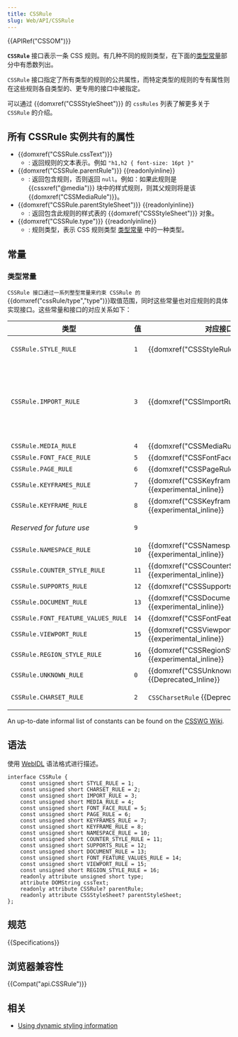 ```yaml
---
title: CSSRule
slug: Web/API/CSSRule
---
```


{{APIRef("CSSOM")}}

**`CSSRule`** 接口表示一条 CSS 规则。有几种不同的规则类型，在下面的[类型常量](#类型常量)部分中有悉数列出。

`CSSRule` 接口指定了所有类型的规则的公共属性，而特定类型的规则的专有属性则在这些规则各自类型的、更专用的接口中被指定。

可以通过 {{domxref("CSSStyleSheet")}} 的 `cssRules` 列表了解更多关于 `CSSRule` 的介绍。

## 所有 CSSRule 实例共有的属性

- {{domxref("CSSRule.cssText")}}
  - : 返回规则的文本表示。例如 `"h1,h2 { font-size: 16pt }"`
- {{domxref("CSSRule.parentRule")}} {{readonlyinline}}
  - : 返回包含规则，否则返回 `null`。例如：如果此规则是 {{cssxref("@media")}} 块中的样式规则，则其父规则将是该 {{domxref("CSSMediaRule")}}。
- {{domxref("CSSRule.parentStyleSheet")}} {{readonlyinline}}
  - : 返回包含此规则的样式表的 {{domxref("CSSStyleSheet")}} 对象。
- {{domxref("CSSRule.type")}} {{readonlyinline}}
  - : 规则类型，表示 CSS 规则类型 [类型常量](#类型常量) 中的一种类型。

## 常量

### 类型常量

`CSSRule 接口通过一系列整型常量来约束 CSSRule 的`{{domxref("cssRule/type","type")}}取值范围，同时这些常量也对应规则的具体实现接口。这些常量和接口的对应关系如下：

| 类型                               | 值   | 对应接口                                                                      | 备注与示例                                                                                                                                                                                                                                                  |
| ---------------------------------- | ---- | ----------------------------------------------------------------------------- | ----------------------------------------------------------------------------------------------------------------------------------------------------------------------------------------------------------------------------------------------------------- |
| `CSSRule.STYLE_RULE`               | `1`  | {{domxref("CSSStyleRule")}}                                          | 最常见的一种规则。 `selector { prop1: val1; prop2: val2; }`                                                                                                                                                                                                 |
| `CSSRule.IMPORT_RULE`              | `3`  | {{domxref("CSSImportRule")}}                                          | 一条 {{cssxref("@import")}} 规则。(Until the documentation is completed, see the interface definition in the Mozilla source code: [nsIDOMCSSImportRule](http://mxr.mozilla.org/mozilla-central/source/dom/interfaces/css/nsIDOMCSSImportRule.idl#9).) |
| `CSSRule.MEDIA_RULE`               | `4`  | {{domxref("CSSMediaRule")}}                                          |                                                                                                                                                                                                                                                             |
| `CSSRule.FONT_FACE_RULE`           | `5`  | {{domxref("CSSFontFaceRule")}}                                      |                                                                                                                                                                                                                                                             |
| `CSSRule.PAGE_RULE`                | `6`  | {{domxref("CSSPageRule")}}                                          |                                                                                                                                                                                                                                                             |
| `CSSRule.KEYFRAMES_RULE`           | `7`  | {{domxref("CSSKeyframesRule")}} {{experimental_inline}}     |                                                                                                                                                                                                                                                             |
| `CSSRule.KEYFRAME_RULE`            | `8`  | {{domxref("CSSKeyframeRule")}} {{experimental_inline}}     |                                                                                                                                                                                                                                                             |
| _Reserved for future use_          | `9`  |                                                                               | 应当会在将来被用于定义颜色配置                                                                                                                                                                                                                              |
| `CSSRule.NAMESPACE_RULE`           | `10` | {{domxref("CSSNamespaceRule")}} {{experimental_inline}}     |                                                                                                                                                                                                                                                             |
| `CSSRule.COUNTER_STYLE_RULE`       | `11` | {{domxref("CSSCounterStyleRule")}} {{experimental_inline}} |                                                                                                                                                                                                                                                             |
| `CSSRule.SUPPORTS_RULE`            | `12` | {{domxref("CSSSupportsRule")}}                                      |                                                                                                                                                                                                                                                             |
| `CSSRule.DOCUMENT_RULE`            | `13` | {{domxref("CSSDocumentRule")}} {{experimental_inline}}     |                                                                                                                                                                                                                                                             |
| `CSSRule.FONT_FEATURE_VALUES_RULE` | `14` | {{domxref("CSSFontFeatureValuesRule")}}                          |                                                                                                                                                                                                                                                             |
| `CSSRule.VIEWPORT_RULE`            | `15` | {{domxref("CSSViewportRule")}} {{experimental_inline}}     |                                                                                                                                                                                                                                                             |
| `CSSRule.REGION_STYLE_RULE`        | `16` | {{domxref("CSSRegionStyleRule")}} {{experimental_inline}} |                                                                                                                                                                                                                                                             |
| `CSSRule.UNKNOWN_RULE`             | `0`  | {{domxref("CSSUnknownRule")}} {{Deprecated_Inline}}         |                                                                                                                                                                                                                                                             |
| `CSSRule.CHARSET_RULE`             | `2`  | `CSSCharsetRule` {{Deprecated_Inline}}                                 | （已在大多数浏览器中被移除）                                                                                                                                                                                                                                |

An up-to-date informal list of constants can be found on the [CSSWG Wiki](https://wiki.csswg.org/spec/cssom-constants).

## 语法

使用 [WebIDL](https://dev.w3.org/2006/webapi/WebIDL/) 语法格式进行描述。

```
interface CSSRule {
    const unsigned short STYLE_RULE = 1;
    const unsigned short CHARSET_RULE = 2;
    const unsigned short IMPORT_RULE = 3;
    const unsigned short MEDIA_RULE = 4;
    const unsigned short FONT_FACE_RULE = 5;
    const unsigned short PAGE_RULE = 6;
    const unsigned short KEYFRAMES_RULE = 7;
    const unsigned short KEYFRAME_RULE = 8;
    const unsigned short NAMESPACE_RULE = 10;
    const unsigned short COUNTER_STYLE_RULE = 11;
    const unsigned short SUPPORTS_RULE = 12;
    const unsigned short DOCUMENT_RULE = 13;
    const unsigned short FONT_FEATURE_VALUES_RULE = 14;
    const unsigned short VIEWPORT_RULE = 15;
    const unsigned short REGION_STYLE_RULE = 16;
    readonly attribute unsigned short type;
    attribute DOMString cssText;
    readonly attribute CSSRule? parentRule;
    readonly attribute CSSStyleSheet? parentStyleSheet;
};
```

## 规范

{{Specifications}}

## 浏览器兼容性

{{Compat("api.CSSRule")}}

## 相关

- [Using dynamic styling information](/zh-CN/docs/Web/Guide/DOM/Using_dynamic_styling_information)
